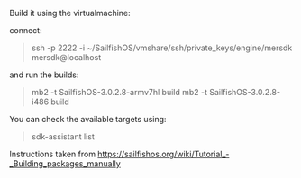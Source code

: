 Build it using the virtualmachine:

connect:
> ssh -p 2222 -i ~/SailfishOS/vmshare/ssh/private_keys/engine/mersdk mersdk@localhost

and run the builds:
> mb2 -t SailfishOS-3.0.2.8-armv7hl build
> mb2 -t SailfishOS-3.0.2.8-i486 build


You can check the available targets using:
> sdk-assistant list

Instructions taken from https://sailfishos.org/wiki/Tutorial_-_Building_packages_manually
